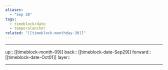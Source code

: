 ```yaml
---
aliases:
  - "Sep 30"
tags:
  - timeblock/date
  - temporalanchor
related: "[[timeblock-monthday-30]]"
---
```




***

up:: [[timeblock-month-09]]
back:: [[timeblock-date-Sep29]]
forward:: [[timeblock-date-Oct01]]
layer:: 

***
